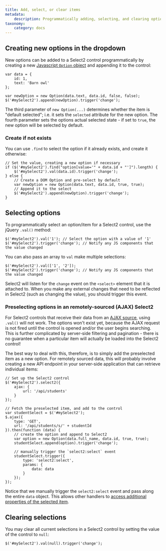 ```yaml
---
title: Add, select, or clear items
metadata:
    description: Programmatically adding, selecting, and clearing options in a Select2 control.
taxonomy:
    category: docs
---
```


## Creating new options in the dropdown

New options can be added to a Select2 control programmatically by creating a new [Javascript `Option` object](https://developer.mozilla.org/en-US/docs/Web/API/HTMLOptionElement/Option) and appending it to the control:

```
var data = {
    id: 1,
    text: 'Barn owl'
};

var newOption = new Option(data.text, data.id, false, false);
$('#mySelect2').append(newOption).trigger('change');
```

The third parameter of `new Option(...)` determines whether the item is "default selected"; i.e. it sets the `selected` attribute for the new option.  The fourth parameter sets the options actual selected state - if set to `true`, the new option will be selected by default.

### Create if not exists

You can use `.find` to select the option if it already exists, and create it otherwise:

```
// Set the value, creating a new option if necessary
if ($('#mySelect2').find("option[value='" + data.id + "']").length) {
    $('#mySelect2').val(data.id).trigger('change');
} else { 
    // Create a DOM Option and pre-select by default
    var newOption = new Option(data.text, data.id, true, true);
    // Append it to the select
    $('#mySelect2').append(newOption).trigger('change');
} 
```

## Selecting options

To programmatically select an option/item for a Select2 control, use the jQuery `.val()` method:

```
$('#mySelect2').val('1'); // Select the option with a value of '1'
$('#mySelect2').trigger('change'); // Notify any JS components that the value changed
```

You can also pass an array to `val` make multiple selections:

```
$('#mySelect2').val(['1', '2']);
$('#mySelect2').trigger('change'); // Notify any JS components that the value changed
```

Select2 will listen for the `change` event on the `<select>` element that it is attached to. When you make any external changes that need to be reflected in Select2 (such as changing the value), you should trigger this event.

### Preselecting options in an remotely-sourced (AJAX) Select2 

For Select2 controls that receive their data from an [AJAX source](/data-sources/ajax), using `.val()` will not work.  The options won't exist yet, because the AJAX request is not fired until the control is opened and/or the user begins searching.  This is further complicated by server-side filtering and pagination - there is no guarantee when a particular item will actually be loaded into the Select2 control!

The best way to deal with this, therefore, is to simply add the preselected item as a new option.  For remotely sourced data, this will probably involve creating a new API endpoint in your server-side application that can retrieve individual items:

```
// Set up the Select2 control
$('#mySelect2').select2({
    ajax: {
        url: '/api/students'
    }
});

// Fetch the preselected item, and add to the control
var studentSelect = $('#mySelect2');
$.ajax({
    type: 'GET',
    url: '/api/students/s/' + studentId
}).then(function (data) {
    // create the option and append to Select2
    var option = new Option(data.full_name, data.id, true, true);
    studentSelect.append(option).trigger('change');

    // manually trigger the `select2:select` event
    studentSelect.trigger({
        type: 'select2:select',
        params: {
            data: data
        }
    });
});
```

Notice that we manually trigger the `select2:select` event and pass along the entire `data` object.  This allows other handlers to [access additional properties of the selected item](/programmatic-control/events#triggering-events).

## Clearing selections

You may clear all current selections in a Select2 control by setting the value of the control to `null`:

```
$('#mySelect2').val(null).trigger('change');
```
